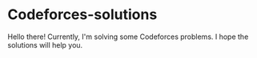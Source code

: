 # Codeforces-solutions
Hello there! Currently, I'm solving some Codeforces problems. I hope the solutions will help you.
